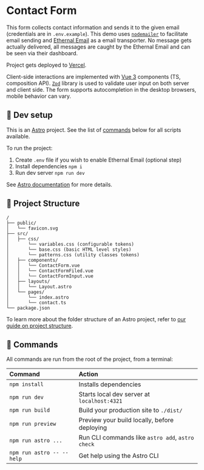 # Contact Form

This form collects contact information and sends it to the given email (credentials are in `.env.example`). This demo uses [`nodemailer`](https://www.nodemailer.com/) to facilitate email sending and [Ethernal Email](https://ethereal.email/) as a email transporter. No message gets actually delivered, all messages are caught by the Ethernal Email and can be seen via their dashboard.

Project gets deployed to [Vercel](https://vercel.com/).

Client-side interactions are implemented with [Vue 3](https://vuejs.org/) components (TS, composition API). [`Zod`](https://zod.dev/) library is used to validate user input on both server and client side. The form supports autocompletion in the desktop browsers, mobile behavior can vary.

## 🚀 Dev setup

This is an [Astro](https://astro.build/) project. See the list of [commands](#-commands) below for all scripts available.

To run the project:

1. Create `.env` file if you wish to enable Ethernal Email (optional step)
2. Install dependencies `npm i`
3. Run dev server `npm run dev`

See [Astro documentation](https://docs.astro.build) for more details.

## 🚀 Project Structure

```text
/
├── public/
│   └── favicon.svg
├── src/
│   ├── css/
│       └── variables.css (configurable tokens)
│       └── base.css (basic HTML level styles)
│       └── patterns.css (utility classes tokens)
│   ├── components/
│   │   └── ContactForm.vue
│   │   └── ContactFormFiled.vue
│   │   └── ContactFormInput.vue
│   ├── layouts/
│   │   └── Layout.astro
│   └── pages/
│       └── index.astro
│       └── contact.ts
└── package.json
```

To learn more about the folder structure of an Astro project, refer to [our guide on project structure](https://docs.astro.build/en/basics/project-structure/).

## 🧞 Commands

All commands are run from the root of the project, from a terminal:

| Command                   | Action                                           |
| :------------------------ | :----------------------------------------------- |
| `npm install`             | Installs dependencies                            |
| `npm run dev`             | Starts local dev server at `localhost:4321`      |
| `npm run build`           | Build your production site to `./dist/`          |
| `npm run preview`         | Preview your build locally, before deploying     |
| `npm run astro ...`       | Run CLI commands like `astro add`, `astro check` |
| `npm run astro -- --help` | Get help using the Astro CLI                     |
